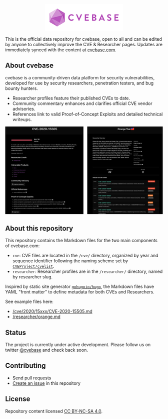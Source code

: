 <p align="center">
<img src="assets/cvebase-logo.png" alt="cvebase" title="cvebase" />
</p>

This is the official data repository for cvebase, open to all and can be edited by anyone to collectively improve the CVE & Researcher pages. Updates are immediately synced with the content at [cvebase.com](https://www.cvebase.com/).

## About cvebase
cvebase is a community-driven data platform for security vulnerabilities, developed for use by security researchers, penetration testers, and bug bounty hunters.

* Researcher profiles feature their published CVEs to date.
* Community commentary enhances and clarifies official CVE vendor advisories.
* References link to valid Proof-of-Concept Exploits and detailed technical writeups.

![](assets/cvebase_examples.png)

## About this repository
This repository contains the Markdown files for the two main components of cvebase.com:
* `cve`: CVE files are located in the `/cve/` directory, organized by year and sequence identifier following the naming scheme set by [`CVEProject/cvelist`](https://github.com/CVEProject/cvelist).
* `researcher`: Researcher profiles are in the `/researcher/` directory, named by researcher slug.

Inspired by static site generator [`gohugoio/hugo`](https://github.com/gohugoio/hugo), the Markdown files have YAML "front matter" to define metadata for both CVEs and Researchers.

See example files here:
* [/cve/2020/15xxx/CVE-2020-15505.md](https://raw.githubusercontent.com/cvebase/cvebase.com/main/cve/2020/15xxx/CVE-2020-15505.md)
* [/researcher/orange.md](https://raw.githubusercontent.com/cvebase/cvebase.com/main/researcher/orange.md)

## Status
The project is currently under active development. Please follow us on twitter [@cvebase](https://twitter.com/cvebase) and check back soon.

## Contributing
* Send pull requests
* [Create an issue](https://github.com/cvebase/cvebase.com/issues) in this repository

## License
Repository content licensed [CC BY-NC-SA 4.0](https://creativecommons.org/licenses/by-nc-sa/4.0/).
